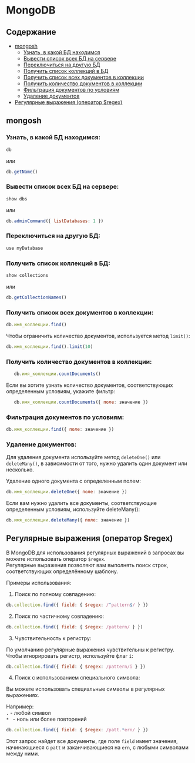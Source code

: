 # MongoDB

## Содержание
* [mongosh](#mongosh)
   * [Узнать, в какой БД находимся](#узнать-в-какой-бд-находимся)
   * [Вывести список всех БД на сервере](#вывести-список-всех-бд-на-сервере)
   * [Переключиться на другую БД](#переключиться-на-другую-бд)
   * [Получить список коллекций в БД](#получить-список-коллекций-в-бд)
   * [Получить список всех документов в коллекции](#получить-список-всех-документов-в-коллекции)
   * [Получить количество документов в коллекции](#получить-количество-документов-в-коллекции)
   * [Фильтрация документов по условиям](#фильтрация-документов-по-условиям)
   * [Удаление документов](#удаление-документов)
* [Регулярные выражения (оператор $regex)](#регулярные-выражения-оператор-regex)

## mongosh

### Узнать, в какой БД находимся:

```javascript
db
```
или
```javascript
db.getName()
```

### Вывести список всех БД на сервере:

```javascript
show dbs
```
или
```javascript
db.adminCommand({ listDatabases: 1 })
```

### Переключиться на другую БД:

```javascript
use myDatabase
```

### Получить список коллекций в БД:

```javascript
show collections
```
или
```javascript
db.getCollectionNames()
```

### Получить список всех документов в коллекции:

```javascript
db.имя_коллекции.find()
```
Чтобы ограничить количество документов, используется метод `limit()`:
```javascript
db.имя_коллекции.find().limit(10)
```

### Получить количество документов в коллекции:

```javascript
   db.имя_коллекции.countDocuments()
```
Если вы хотите узнать количество документов, соответствующих определенным условиям, укажите фильтр:
```javascript
   db.имя_коллекции.countDocuments({ поле: значение })
```

### Фильтрация документов по условиям:

```javascript
db.имя_коллекции.find({ поле: значение })
```

### Удаление документов:  

Для удаления документа используйте метод `deleteOne()` или `deleteMany()`, в зависимости от того, нужно удалить один документ или несколько.

Удаление одного документа с определенным полем:
```javascript
db.имя_коллекции.deleteOne({ поле: значение })
```

Если вам нужно удалить все документы, соответствующие определенным условиям, используйте deleteMany():
```javascript
db.имя_коллекции.deleteMany({ поле: значение })
```

## Регулярные выражения (оператор $regex)

В MongoDB для использования регулярных выражений в запросах вы можете использовать оператор `$regex`.   
Регулярные выражения позволяют вам выполнять поиск строк, соответствующих определённому шаблону.

Примеры использования:

1. Поиск по полному совпадению:

```javascript
db.collection.find({ field: { $regex: /^pattern$/ } })
```

2. Поиск по частичному совпадению:

```javascript
db.collection.find({ field: { $regex: /pattern/ } })
```

3. Чувствительность к регистру:

По умолчанию регулярные выражения чувствительны к регистру. Чтобы игнорировать регистр, используйте флаг `i`:

```javascript
db.collection.find({ field: { $regex: /pattern/i } })
```

4. Поиск с использованием специального символа:

Вы можете использовать специальные символы в регулярных выражениях. 

Например:  
`.` - любой символ  
`* ` - ноль или более повторений

```javascript
db.collection.find({ field: { $regex: /patt.*ern/ } })
```

Этот запрос найдет все документы, где поле `field` имеет значения, начинающиеся с `patt` и заканчивающиеся на `ern`, с любыми символами между ними.

